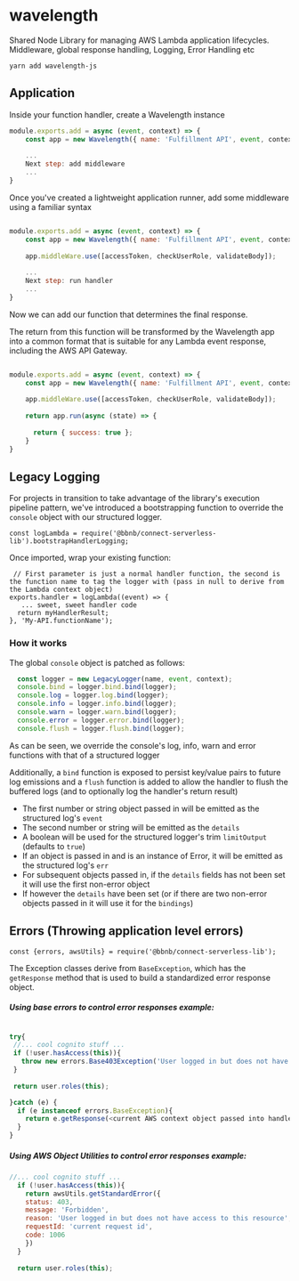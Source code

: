 # wavelength
Shared Node Library for managing AWS Lambda application lifecycles.
Middleware, global response handling, Logging, Error Handling etc


`yarn add wavelength-js`



## Application


Inside your function handler, create a Wavelength instance

```js
module.exports.add = async (event, context) => {
    const app = new Wavelength({ name: 'Fulfillment API', event, context });
    
    ...
    Next step: add middleware
    ...
}

```

Once you've created a lightweight application runner, add some middleware using a familiar syntax


```js

module.exports.add = async (event, context) => {
    const app = new Wavelength({ name: 'Fulfillment API', event, context });
    
    app.middleWare.use([accessToken, checkUserRole, validateBody]);
    
    ...
    Next step: run handler
    ...
}

```


Now we can add our function that determines the final response.

The return from this function will be transformed by the Wavelength app into a common format that is suitable for any Lambda event response, including the AWS API Gateway.

```js

module.exports.add = async (event, context) => {
    const app = new Wavelength({ name: 'Fulfillment API', event, context });
    
    app.middleWare.use([accessToken, checkUserRole, validateBody]);
    
    return app.run(async (state) => {
      
      return { success: true };
    }
}

```

## Legacy Logging
For projects in transition to take advantage of the library's execution pipeline pattern, we've introduced
a bootstrapping function to override the `console` object with our structured logger.


```
const logLambda = require('@bbnb/connect-serverless-lib').bootstrapHandlerLogging;
```

Once imported, wrap your existing function:
 
 ```
  // First parameter is just a normal handler function, the second is the function name to tag the logger with (pass in null to derive from the Lambda context object)
 exports.handler = logLambda((event) => {
    ... sweet, sweet handler code
   return myHandlerResult;
 }, 'My-API.functionName');

 ```

### How it works

The global `console` object is patched as follows:
```js
  const logger = new LegacyLogger(name, event, context);
  console.bind = logger.bind.bind(logger);
  console.log = logger.log.bind(logger);
  console.info = logger.info.bind(logger);
  console.warn = logger.warn.bind(logger);
  console.error = logger.error.bind(logger);
  console.flush = logger.flush.bind(logger);
```

As can be seen, we override the console's log, info, warn and error functions with that of a structured logger


Additionally, a `bind` function is exposed to persist key/value pairs to future log emissions
and a `flush` function is added to allow the handler to flush the buffered logs (and to optionally log the handler's return result)

* The first number or string object passed in will be emitted as the structured log's `event`
* The second number or string will be emitted as the `details`
* A boolean will be used for the structured logger's trim `limitOutput` (defaults to `true`)
* If an object is passed in and is an instance of Error, it will be emitted as the structured log's `err` 
* For subsequent objects passed in, if the `details` fields has not been set it will use the first non-error object
* If however the `details` have been set (or if there are two non-error objects passed in it will use it for the `bindings`)




 
## Errors (Throwing application level errors)

`const {errors, awsUtils} = require('@bbnb/connect-serverless-lib');`


The Exception classes derive from `BaseException`, which has the `getResponse` method that is used to build a
 standardized error response object.
 
 ##### Using base errors to control error responses example:
 
 ```js
 
 try{
  //... cool cognito stuff ...
  if (!user.hasAccess(this)){
    throw new errors.Base403Exception('User logged in but does not have access to this resource');
  }
  
  return user.roles(this);
 
 }catch (e) {
   if (e instanceof errors.BaseException){
     return e.getResponse(<current AWS context object passed into handler function>) // Still needs to be pushed through  `awsUtils.getStandardResponse`
   }
 }
```

##### Using AWS Object Utilities to control error responses example:

```js
//... cool cognito stuff ...
  if (!user.hasAccess(this)){
    return awsUtils.getStandardError({
    status: 403,
    message: 'Forbidden',
    reason: 'User logged in but does not have access to this resource',
    requestId: 'current request id',
    code: 1006
    })
  }
  
  return user.roles(this);
```

